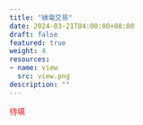 ```yaml
---
title: "綠電交易"
date: 2024-03-21T04:00:00+08:00
draft: false
featured: true
weight: 4
resources: 
- name: view
  src: view.png
description: ""
---
```


<font color=red>待填</font>

